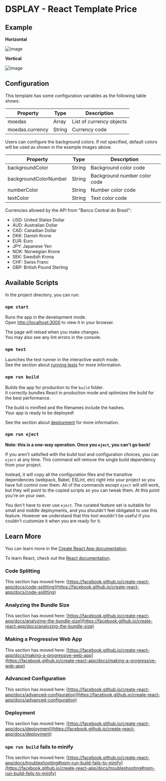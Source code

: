 # DSPLAY - React Template Price

## Example 
**Horizontal**

![image](https://github.com/gabiswar/template-price/assets/108243030/92fd2dab-f371-4577-b1ff-3df24b021128)

**Vertical**

![image](https://github.com/gabiswar/template-price/assets/108243030/451c2bda-c5c2-4fe9-b4e1-65097a169141)


## Configuration
This template has some configuration variables as the following table shows:

| Property      | Type   | Description                         |
| ------------- |--------| ----------------------------------- |
| moedas        | Array  | List of currency objects            |
| moedas.currency | String | Currency code                     |

Users can configure the background colors. If not specified, default colors will be used as shown in the example images above.

| Property             | Type   | Description                   |
| -------------------- |--------| ----------------------------- |
| backgroundColor      | String | Background color code         |
| backgroundColorNumber | String | Background number color code  |
| numberColor           | String | Number color code             |
| textColor             | String | Text color code               |


Currencies allowed by the API from "Banco Central do Brasil":

- USD: United States Dollar
- AUD: Australian Dollar
- CAD: Canadian Dollar
- DKK: Danish Krone
- EUR: Euro
- JPY: Japanese Yen
- NOK: Norwegian Krone
- SEK: Swedish Krona
- CHF: Swiss Franc
- GBP: British Pound Sterling

## Available Scripts

In the project directory, you can run:

### `npm start`

Runs the app in the development mode.\
Open [http://localhost:3000](http://localhost:3000) to view it in your browser.

The page will reload when you make changes.\
You may also see any lint errors in the console.

### `npm test`

Launches the test runner in the interactive watch mode.\
See the section about [running tests](https://facebook.github.io/create-react-app/docs/running-tests) for more information.

### `npm run build`

Builds the app for production to the `build` folder.\
It correctly bundles React in production mode and optimizes the build for the best performance.

The build is minified and the filenames include the hashes.\
Your app is ready to be deployed!

See the section about [deployment](https://facebook.github.io/create-react-app/docs/deployment) for more information.

### `npm run eject`

**Note: this is a one-way operation. Once you `eject`, you can't go back!**

If you aren't satisfied with the build tool and configuration choices, you can `eject` at any time. This command will remove the single build dependency from your project.

Instead, it will copy all the configuration files and the transitive dependencies (webpack, Babel, ESLint, etc) right into your project so you have full control over them. All of the commands except `eject` will still work, but they will point to the copied scripts so you can tweak them. At this point you're on your own.

You don't have to ever use `eject`. The curated feature set is suitable for small and middle deployments, and you shouldn't feel obligated to use this feature. However we understand that this tool wouldn't be useful if you couldn't customize it when you are ready for it.

## Learn More

You can learn more in the [Create React App documentation](https://facebook.github.io/create-react-app/docs/getting-started).

To learn React, check out the [React documentation](https://reactjs.org/).

### Code Splitting

This section has moved here: [https://facebook.github.io/create-react-app/docs/code-splitting](https://facebook.github.io/create-react-app/docs/code-splitting)

### Analyzing the Bundle Size

This section has moved here: [https://facebook.github.io/create-react-app/docs/analyzing-the-bundle-size](https://facebook.github.io/create-react-app/docs/analyzing-the-bundle-size)

### Making a Progressive Web App

This section has moved here: [https://facebook.github.io/create-react-app/docs/making-a-progressive-web-app](https://facebook.github.io/create-react-app/docs/making-a-progressive-web-app)

### Advanced Configuration

This section has moved here: [https://facebook.github.io/create-react-app/docs/advanced-configuration](https://facebook.github.io/create-react-app/docs/advanced-configuration)

### Deployment

This section has moved here: [https://facebook.github.io/create-react-app/docs/deployment](https://facebook.github.io/create-react-app/docs/deployment)

### `npm run build` fails to minify

This section has moved here: [https://facebook.github.io/create-react-app/docs/troubleshooting#npm-run-build-fails-to-minify](https://facebook.github.io/create-react-app/docs/troubleshooting#npm-run-build-fails-to-minify)
